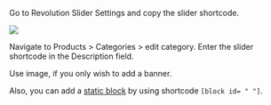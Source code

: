Go to Revolution Slider Settings and copy the slider shortcode.

![](//olya.8theme.com/theme-docs/legenda-docs/docs/imgs/slider-shortcode.jpg)

Navigate to Products > Categories > edit category. Enter the slider shortcode in the Description field.

Use image, if you only wish to add a banner.

Also, you can add a [static block](Widgets_and_Static_Blocks/Static_Blocks) by using shortcode ```[block id= " "]```.